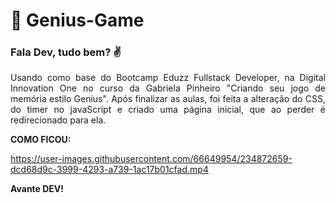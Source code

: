 # :rocket: Genius-Game
### Fala Dev, tudo bem? :v: 

<p align="justify">Usando como base do Bootcamp Eduzz Fullstack Developer, na Digital Innovation One no curso da Gabriela Pinheiro "Criando seu jogo de memória estilo Genius". 
Após finalizar as aulas, foi feita a alteração do CSS, do timer no javaScript e criado uma página inicial, que ao perder é redirecionado para ela.</p>

**COMO FICOU:**

https://user-images.githubusercontent.com/66649954/234872659-dcd68d9c-3999-4293-a739-1ac17b01cfad.mp4

**Avante DEV!**
